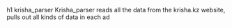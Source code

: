 h1 krisha_parser
Krisha_parser reads all the data from the krisha.kz website, pulls out all kinds of data in each ad
